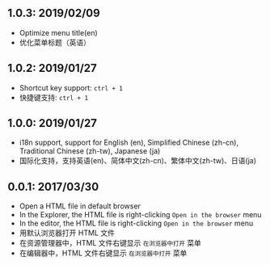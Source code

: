 ## 1.0.3: 2019/02/09
- Optimize menu title(en)
- 优化菜单标题（英语）

## 1.0.2: 2019/01/27
- Shortcut key support: `ctrl + 1`
- 快捷键支持: `ctrl + 1`

## 1.0.0: 2019/01/27
- i18n support, support for English (en), Simplified Chinese (zh-cn), Traditional Chinese (zh-tw), Japanese (ja)
- 国际化支持，支持英语(en)、简体中文(zh-cn)、繁体中文(zh-tw)、日语(ja)

## 0.0.1: 2017/03/30
- Open a HTML file in default browser
- In the Explorer, the HTML file is right-clicking `Open in the browser` menu
- In the editor, the HTML file is right-clicking `Open in the browser` menu
- 用默认浏览器打开 HTML 文件
- 在资源管理器中，HTML 文件右键显示 `在浏览器中打开` 菜单
- 在编辑器中，HTML 文件右键显示 `在浏览器中打开` 菜单